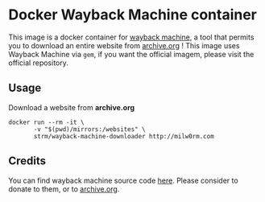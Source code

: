 # Docker Wayback Machine container

This image is a docker container for [wayback machine](https://github.com/hartator/wayback-machine-downloader), a tool that permits you to download an entire website from [archive.org](http://archive.org) ! This image uses Wayback Machine via `gem`, if you want the official imagem, please visit the official repository.

## Usage

Download a website from **archive.org**

```
docker run --rm -it \ 
       -v "$(pwd)/mirrors:/websites" \
       strm/wayback-machine-downloader http://milw0rm.com
```

## Credits

You can find wayback machine source code [here](https://github.com/hartator/wayback-machine-downloader). Please consider to donate to them, or to [archive.org](http://archive.org).
